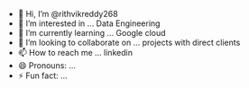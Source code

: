 - 👋 Hi, I’m @rithvikreddy268
- 👀 I’m interested in ... Data Engineering 
- 🌱 I’m currently learning ... Google cloud 
- 💞️ I’m looking to collaborate on ... projects with direct clients 
- 📫 How to reach me ... linkedin 
- 😄 Pronouns: ...
- ⚡ Fun fact: ...

<!---
rithvikreddy268/rithvikreddy268 is a ✨ special ✨ repository because its `README.md` (this file) appears on your GitHub profile.
You can click the Preview link to take a look at your changes.
--->
